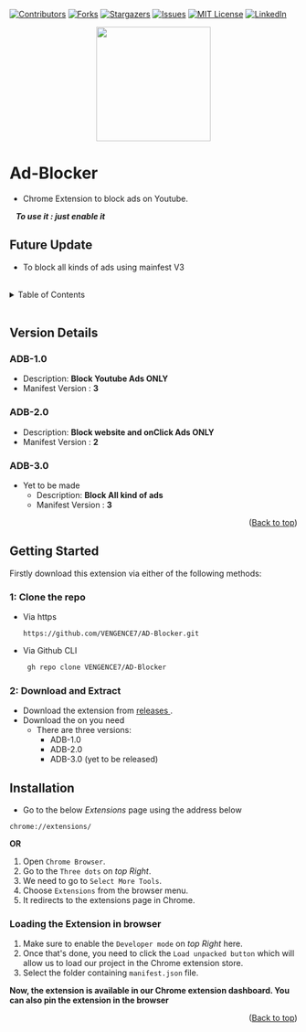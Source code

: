 
<div id="top"></div>

<!-- PROJECT SHIELDS -->
<!--
-->

[![Contributors][contributors-shield]][contributors-url]
[![Forks][forks-shield]][forks-url]
[![Stargazers][stars-shield]][stars-url]
[![Issues][issues-shield]][issues-url]
[![MIT License][license-shield]][license-url]
[![LinkedIn][linkedin-shield]][linkedin-url]

<div align=center><img src="https://user-images.githubusercontent.com/86911386/182624823-c7b08865-071d-46d7-a65c-4f8f169ec768.png" height=200 width=200 ></div>



# Ad-Blocker
+ Chrome Extension to block ads on Youtube. 

 &ensp; **_To use it : just enable it_**
 
 ## Future Update
 + To block all kinds of ads using mainfest V3

<br />

<!-- TABLE OF CONTENTS -->
<details>
  <summary>Table of Contents</summary>
  <ol>
    <li><a href="#version-details">Version Details</a></li>
        <ul>
            <li><a href="#adb-10">ADB-1.0</a></li>
            <li><a href="#adb-20">ADB-2.0</a></li>
            <li><a href="#adb-30">ADB-3.0</a></li>
        </ul>
    <li><a href="#getting-started">Getting Started</a></li>        
        <ul>
            <li><a href="#1-clone-the-repo">Clone The Repo</a></li>
            <li><a href="#2-download-and-extract">Download & Extract</a></li>
        </ul>
    <li><a href="#installation">Installation</a></li>
        <ul>
            <li><a href="#loading-the-extension-in-browser">Load Extension</a></li>
        </ul>
  </ol>
</details>

<br/>

<!-- Version Details -->
 ## Version Details
 
 <!-- ADB-1.0 -->
 ### ADB-1.0
 + Description: **Block Youtube Ads ONLY**
 + Manifest Version : **3**
 
 
 <!-- ADB-2.0 -->
 ### ADB-2.0
 
 + Description: **Block website and onClick Ads ONLY**
 + Manifest Version : **2**
 

 <!-- ADB-3.0 -->
 ### ADB-3.0
 + Yet to be made
   + Description: **Block All kind of ads**
   + Manifest Version : **3**

<p align="right">(<a href="#top">Back to top</a>)</p>

<!-- Getting Started -->
 ## Getting Started
 
 Firstly download this extension via either of the following methods:


 <!-- Clone the Repo -->
### 1: Clone the repo
+ Via https 
   ```
   https://github.com/VENGENCE7/AD-Blocker.git
   ```
+ Via Github CLI
   ```sh
    gh repo clone VENGENCE7/AD-Blocker
   ```


<!-- Download and Extract -->
### 2: Download and Extract
 + Download the extension from <a href="https://github.com/VENGENCE7/AD-Blocker/releases"> releases </a>.
 + Download the on you need
    + There are three versions:
      + ADB-1.0
      + ADB-2.0
      + ADB-3.0 (yet to be released)
 
 
<!-- Installations -->
## Installation

+ Go to the below _Extensions_ page using the address below
```
chrome://extensions/
```

**OR**

1. Open `Chrome Browser`.
2. Go to the `Three dots` on _top Right_.
3. We need to go to `Select More Tools`.
4. Choose `Extensions` from the browser menu.
5. It redirects to the extensions page in Chrome. 

<!-- Load the Extension -->
### Loading the Extension in browser

1. Make sure to enable the `Developer mode` on _top Right_ here.
2. Once that's done, you need to click the `Load unpacked button` which will allow us to load our project in the Chrome extension store.
3. Select the folder containing `manifest.json` file.

**Now, the extension is available in our Chrome extension dashboard. You can also pin the extension in the browser**


 <p align="right">(<a href="#top">Back to top</a>)</p>
 

<!-- MARKDOWN LINKS & IMAGES -->
<!-- https://www.markdownguide.org/basic-syntax/#reference-style-links -->
[contributors-shield]: https://img.shields.io/github/contributors/VENGENCE7/AD-Blocker.svg?style=for-the-badge
[contributors-url]: https://github.com/VENGENCE7/AD-Blocker/graphs/contributors

[forks-shield]: https://img.shields.io/github/forks/VENGENCE7/AD-Blocker.svg?style=for-the-badge
[forks-url]: https://github.com/VENGENCE7/AD-Blocker/network/members

[stars-shield]: https://img.shields.io/github/stars/VENGENCE7/AD-Blocker.svg?style=for-the-badge
[stars-url]: https://github.com/VENGENCE7/AD-Blocker/stargazers

[issues-shield]: https://img.shields.io/github/issues/VENGENCE7/AD-Blocker.svg?style=for-the-badge
[issues-url]: https://github.com/VENGENCE7/AD-Blocker/issues

[license-shield]: https://img.shields.io/github/license/VENGENCE7/AD-Blocker.svg?style=for-the-badge
[license-url]: https://github.com/VENGENCE7/AD-Blocker/blob/main/LICENSE


[linkedin-shield]: https://img.shields.io/badge/LinkedIn-0077B5?style=for-the-badge&logo=linkedin&logoColor=white
[linkedin-url]: https://linkedin.com/in/bhavish-anand-2113a6206

